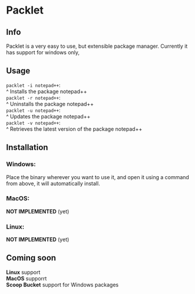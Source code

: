 # Packlet
## Info
Packlet is a very easy to use, but extensible package manager. Currently it has support for windows only, 

## Usage
`packlet -i notepad++`:  
^ Installs the package notepad++  
`packlet -r notepad++`:  
^ Uninstalls the package notepad++  
`packlet -u notepad++`:  
^ Updates the package notepad++  
`packlet -v notepad++`:  
^ Retrieves the latest version of the package notepad++

## Installation
### Windows:
Place the binary wherever you want to use it, and open it using a command from above, it will automatically install.
### MacOS:
**NOT IMPLEMENTED** (yet)
### Linux:
**NOT IMPLEMENTED** (yet)

## Coming soon
**Linux** support  
**MacOS** supporrt  
**Scoop Bucket** support for Windows packages
